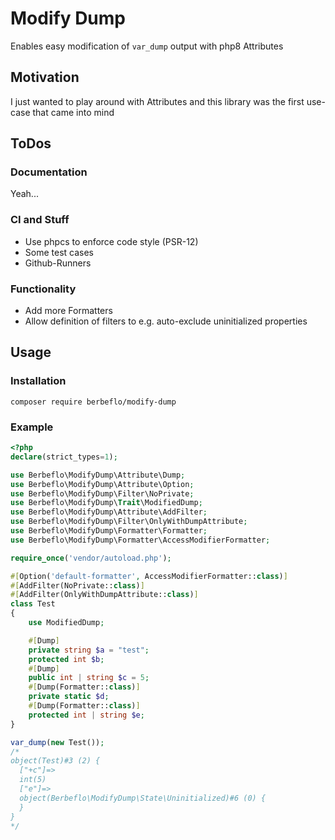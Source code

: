 # Modify Dump
Enables easy modification of `var_dump` output with php8 Attributes

## Motivation
I just wanted to play around with Attributes and this library was the first use-case that came into mind

## ToDos
### Documentation
Yeah...

### CI and Stuff
- Use phpcs to enforce code style (PSR-12)
- Some test cases
- Github-Runners

### Functionality
- Add more Formatters
- Allow definition of filters to e.g. auto-exclude uninitialized properties

## Usage
### Installation
`composer require berbeflo/modify-dump`
### Example
```php
<?php
declare(strict_types=1);

use Berbeflo\ModifyDump\Attribute\Dump;
use Berbeflo\ModifyDump\Attribute\Option;
use Berbeflo\ModifyDump\Filter\NoPrivate;
use Berbeflo\ModifyDump\Trait\ModifiedDump;
use Berbeflo\ModifyDump\Attribute\AddFilter;
use Berbeflo\ModifyDump\Filter\OnlyWithDumpAttribute;
use Berbeflo\ModifyDump\Formatter\Formatter;
use Berbeflo\ModifyDump\Formatter\AccessModifierFormatter;

require_once('vendor/autoload.php');

#[Option('default-formatter', AccessModifierFormatter::class)]
#[AddFilter(NoPrivate::class)]
#[AddFilter(OnlyWithDumpAttribute::class)]
class Test
{
    use ModifiedDump;

    #[Dump]
    private string $a = "test";
    protected int $b;
    #[Dump]
    public int | string $c = 5;
    #[Dump(Formatter::class)]
    private static $d;
    #[Dump(Formatter::class)]
    protected int | string $e;
}

var_dump(new Test());
/*
object(Test)#3 (2) {
  ["+c"]=>
  int(5)
  ["e"]=>
  object(Berbeflo\ModifyDump\State\Uninitialized)#6 (0) {
  }
}
*/
```
